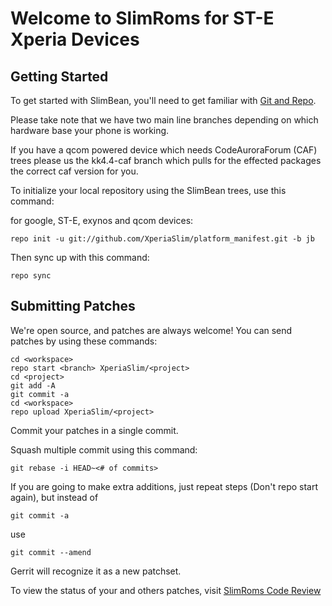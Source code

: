 
Welcome to SlimRoms for ST-E Xperia Devices
===================


Getting Started
---------------

To get started with SlimBean, you'll need to get familiar with
[Git and Repo](http://source.android.com/download/using-repo).

Please take note that we have two main line branches depending on
which hardware base your phone is working.

If you have a qcom powered device which needs CodeAuroraForum (CAF)
trees please us the kk4.4-caf branch which pulls for the effected packages
the correct caf version for you.

To initialize your local repository using the SlimBean trees, use this command:


for google, ST-E, exynos and qcom devices:

	repo init -u git://github.com/XperiaSlim/platform_manifest.git -b jb

Then sync up with this command:

	repo sync



Submitting Patches
------------------

We're open source, and patches are always welcome!
You can send patches by using these commands:

    cd <workspace>
    repo start <branch> XperiaSlim/<project>
    cd <project>
    git add -A
    git commit -a
    cd <workspace>
    repo upload XperiaSlim/<project>

Commit your patches in a single commit.

Squash multiple commit using this command:

	git rebase -i HEAD~<# of commits>

If you are going to make extra additions, just repeat steps (Don't repo start again), but instead of

	git commit -a

use

	git commit --amend

Gerrit will recognize it as a new patchset.

To view the status of your and others patches, visit [SlimRoms Code Review](http://gerrit.slimroms.net)
